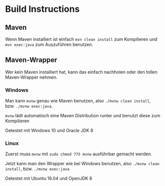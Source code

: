 # Build Instructions
## Maven
Wenn Maven installiert ist einfach `mvn clean install`
zum Kompilieren und `mvn exec:java` zum Auszuführen benutzen.
## Maven-Wrapper
Wer kein Maven installiert hat, kann das einfach nachholen oder den tollen Maven-Wrapper nehmen.
### Windows
Man kann `mvnw` genau wie Maven benutzen, also `./mvnw clean install`, bzw. `./mvnw exec:java`.

`mvnw` lädt automatisch eine Maven Distribution runter und benutzt diese zum Kompilieren

Getestet mit Windows 10 und Oracle JDK 8
### Linux
Zuerst muss `mvnw` mit `sudo chmod 775 mvnw` ausführbar gemacht werden.

Jetzt kann man den Wrapper wie bei Windows benutzen, also `./mvnw clean install`, bzw. `./mvnw exec:java`

Getestet mit Ubuntu 16.04 und OpenJDK 8
